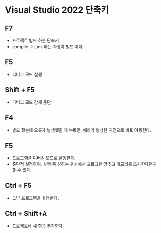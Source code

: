 # Visual Studio 2022 단축키

## F7

- 프로젝트 빌드 하는 단축키
- compile -> Link 하는 과정이 빌드 이다.

## F5

- 디버그 모드 실행



## Shift + F5

- 디버그 모드 강제 중단



## F4

- 빌드 했는데 오류가 발생했을 때 누르면, 에러가 발생한 지점으로 바로 이동한다.



## F5

- 프로그램을 디버깅 모드로 실행한다.
- 중단점 설정하여, 실행 중 원하는 위치에서 프로그램 멈추고 메모리를 조사한다던지 할 수 있다.



## Ctrl + F5

- 그냥 프로그램을 실행한다.



## Ctrl + Shift+A

- 프로젝트에 새 항목 추가한다.

